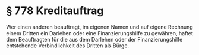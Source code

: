 # § 778 Kreditauftrag
Wer einen anderen beauftragt, im eigenen Namen und auf eigene Rechnung einem Dritten ein Darlehen oder eine Finanzierungshilfe zu gewähren, haftet dem Beauftragten für die aus dem Darlehen oder der Finanzierungshilfe entstehende Verbindlichkeit des Dritten als Bürge.